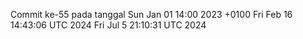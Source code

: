 Commit ke-55 pada tanggal Sun Jan 01 14:00 2023 +0100
Fri Feb 16 14:43:06 UTC 2024
Fri Jul  5 21:10:31 UTC 2024
